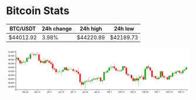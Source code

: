 # Bitcoin Stats

BTC/USDT|24h change|24h high|24h low|
|---|---|---|---|
|$44012.92|3.98%|$44220.89|$42189.73|

<img src="./chart.svg">
